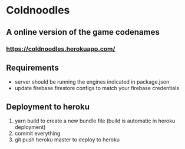 # Coldnoodles

## A online version of the game codenames
### https://coldnoodles.herokuapp.com/

## Requirements
- server should be running the engines indicated in package.json
- update firebase firestore configs to match your firebase credentials

## Deployment to heroku
1. yarn build to create a new bundle file (build is automatic in heroku deployment)
1. commit everything
2. git push heroku master to deploy to heroku